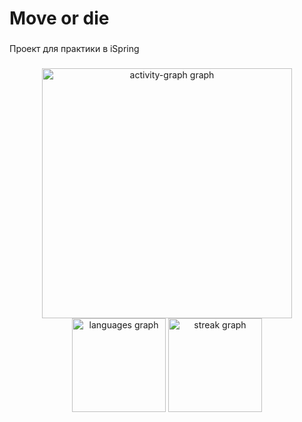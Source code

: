 <h1 align="left">Move or die</h1>

###

<p align="left">Проект для практики в iSpring</p>

###

<div align="center">
  <img src="https://github-readme-activity-graph.vercel.app/graph?username=zeynuks&radius=16&theme=react&area=true&order=5&custom_title=Contribution%20Graph" height="400" alt="activity-graph graph"  />
  <img src="https://github-readme-stats.vercel.app/api/top-langs?username=zeynuks&locale=en&hide_title=false&layout=compact&card_width=320&langs_count=5&theme=dracula&hide_border=false&order=2" height="150" alt="languages graph"  />
  <img src="https://streak-stats.demolab.com?user=zeynuks&locale=en&mode=daily&theme=dracula&hide_border=false&border_radius=5&order=3" height="150" alt="streak graph"  />
</div>

###

<div align="center">

</div>

###
